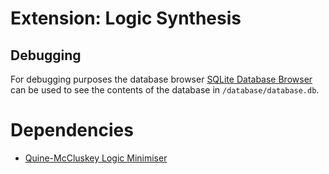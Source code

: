 
# Extension: Logic Synthesis



## Debugging

For debugging purposes the database browser [SQLite Database Browser](http://sourceforge.net/projects/sqlitebrowser/) can be used
to see the contents of the database in `/database/database.db`.

# Dependencies

* [Quine-McCluskey Logic Minimiser](https://github.com/qtstc/Circuit-Simulation/tree/master/Quine-McCluskey%20Java%20Sample%20Code)